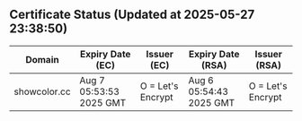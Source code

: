 ## Certificate Status (Updated at 2025-05-27 23:38:50)
| Domain | Expiry Date (EC) | Issuer (EC) | Expiry Date (RSA) | Issuer (RSA) |
|--------|------------------|-------------|-------------------|--------------|
| showcolor.cc | Aug  7 05:53:53 2025 GMT |  O = Let's Encrypt | Aug  6 05:54:43 2025 GMT |  O = Let's Encrypt |

